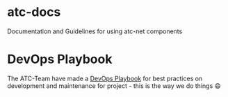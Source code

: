 # atc-docs

Documentation and Guidelines for using atc-net components

# DevOps Playbook

The ATC-Team have made a [DevOps Playbook](./devops-playbook/README.md) for best practices on development and maintenance for project - this is the way we do things :smile:
